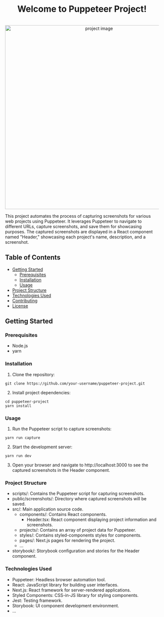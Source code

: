 <div align='center'>
  <h1 >Welcome to Puppeteer Project!</h1>
</div>

<br />

<div align='center'>

  <img src="src=./public/assets/puppeteer-project.png" alt='project image' width='600'  />
</div>

This project automates the process of capturing screenshots for various web projects using Puppeteer. It leverages Puppeteer to navigate to different URLs, capture screenshots, and save them for showcasing purposes. The captured screenshots are displayed in a React component named "Header," showcasing each project's name, description, and a screenshot.

## Table of Contents

- [Getting Started](#getting-started)
  - [Prerequisites](#prerequisites)
  - [Installation](#installation)
  - [Usage](#usage)
- [Project Structure](#project-structure)
- [Technologies Used](#technologies-used)
- [Contributing](#contributing)
- [License](#license)

## Getting Started

### Prerequisites

- Node.js
- yarn

### Installation

1. Clone the repository:

```
git clone https://github.com/your-username/puppeteer-project.git
```

2. Install project dependencies:

```
cd puppeteer-project
yarn install
```

### Usage

1.  Run the Puppeteer script to capture screenshots:

```
yarn run capture
```

2. Start the development server:

```
yarn run dev
```

3. Open your browser and navigate to http://localhost:3000 to see the captured screenshots in the Header component.

### Project Structure

- scripts/: Contains the Puppeteer script for capturing screenshots.
- public/screenshots/: Directory where captured screenshots will be saved.
- src/: Main application source code.
  - components/: Contains React components.
    - Header.tsx: React component displaying project information and screenshots.
  - projects/: Contains an array of project data for Puppeteer.
  - styles/: Contains styled-components styles for components.
  - pages/: Next.js pages for rendering the project.
  - ...
- storybook/: Storybook configuration and stories for the Header component.

### Technologies Used

- Puppeteer: Headless browser automation tool.
- React: JavaScript library for building user interfaces.
- Next.js: React framework for server-rendered applications.
- Styled Components: CSS-in-JS library for styling components.
- Jest: Testing framework.
- Storybook: UI component development environment.
- ...
